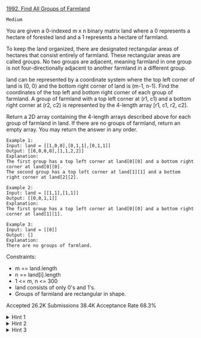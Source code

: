 [1992. Find All Groups of Farmland](https://leetcode.com/problems/find-all-groups-of-farmland/)

`Medium`

You are given a 0-indexed m x n binary matrix land where a 0 represents a hectare of forested land and a 1 represents a hectare of farmland.

To keep the land organized, there are designated rectangular areas of hectares that consist entirely of farmland. These rectangular areas are called groups. No two groups are adjacent, meaning farmland in one group is not four-directionally adjacent to another farmland in a different group.

land can be represented by a coordinate system where the top left corner of land is (0, 0) and the bottom right corner of land is (m-1, n-1). Find the coordinates of the top left and bottom right corner of each group of farmland. A group of farmland with a top left corner at (r1, c1) and a bottom right corner at (r2, c2) is represented by the 4-length array [r1, c1, r2, c2].

Return a 2D array containing the 4-length arrays described above for each group of farmland in land. If there are no groups of farmland, return an empty array. You may return the answer in any order.

```
Example 1:
Input: land = [[1,0,0],[0,1,1],[0,1,1]]
Output: [[0,0,0,0],[1,1,2,2]]
Explanation:
The first group has a top left corner at land[0][0] and a bottom right corner at land[0][0].
The second group has a top left corner at land[1][1] and a bottom right corner at land[2][2].

Example 2:
Input: land = [[1,1],[1,1]]
Output: [[0,0,1,1]]
Explanation:
The first group has a top left corner at land[0][0] and a bottom right corner at land[1][1].

Example 3:
Input: land = [[0]]
Output: []
Explanation:
There are no groups of farmland.
``` 

Constraints:

- m == land.length
- n == land[i].length
- 1 <= m, n <= 300
- land consists of only 0's and 1's.
- Groups of farmland are rectangular in shape.

Accepted
26.2K
Submissions
38.4K
Acceptance Rate
68.3%

<details>
<summary>Hint 1</summary>

Since every group of farmland is rectangular, the top left corner of each group will have the smallest x-coordinate and y-coordinate of any farmland in the group.

</details>
<details>
<summary>Hint 2</summary>

Similarly, the bootm right corner of each group will have the largest x-coordinate and y-coordinate of any farmland in the group.

</details>
<details>
<summary>Hint 3</summary>

Use DFS to traverse through different groups of farmlands and keep track of the smallest and largest x-coordinate and y-coordinates you have seen in each group.

</details>